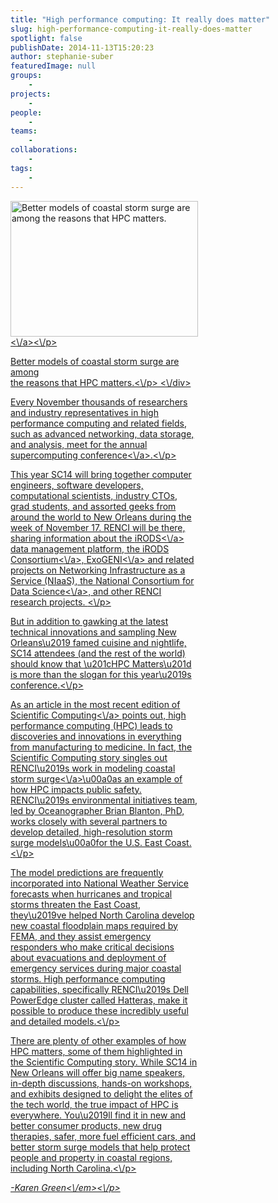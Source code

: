 ```yaml
---
title: "High performance computing: It really does matter"
slug: high-performance-computing-it-really-does-matter
spotlight: false
publishDate: 2014-11-13T15:20:23
author: stephanie-suber
featuredImage: null
groups:
    - 
projects:
    - 
people:
    - 
teams: 
    - 
collaborations:
    - 
tags:
    - 
---
```

<div id="attachment_13849" class="wp-caption alignleft" style="width: 300px"><a href="http:\/\/renci.org\/wp-content\/uploads\/2014\/11\/renci-Irene-ml.jpg"  rel="lightbox[roadtrip]"><img class="size-medium wp-image-13849" src="http:\/\/renci.org\/wp-content\/uploads\/2014\/11\/renci-Irene-ml-300x217.jpg" alt="Better models of coastal storm surge are among  the reasons that HPC matters." width="300" height="217" srcset="https:\/\/renci.org\/wp-content\/uploads\/2014\/11\/renci-Irene-ml-300x217.jpg 300w, https:\/\/renci.org\/wp-content\/uploads\/2014\/11\/renci-Irene-ml.jpg 320w" sizes="(max-width: 300px) 100vw, 300px" \/><\/a><\/p>
<p class="wp-caption-text">Better models of coastal storm surge are among<br \/>the reasons that HPC matters.<\/p>
<\/div>
<p>Every November thousands of researchers and industry representatives in high performance computing and related fields, such as advanced networking, data storage, and analysis, meet for the annual <a href="http:\/\/sc14.supercomputing.org\/" target="_blank">supercomputing conference<\/a>.<\/p>
<p>This year SC14 will bring together computer engineers, software developers, computational scientists, industry CTOs, grad students, and assorted geeks from around the world to New Orleans during the week of November 17. RENCI will be there, sharing information about the <a href="http:\/\/irods.org\/" target="_blank">iRODS<\/a> data management platform, the <a href="http:\/\/irods.org\/consortium\/" target="_blank">iRODS Consortium<\/a>, <a href="http:\/\/renci.org\/research\/geni\/" target="_blank">ExoGENI<\/a> and related projects on Networking Infrastructure as a Service (NIaaS), the <a href="http:\/\/data2discovery.org\/" target="_blank">National Consortium for Data Science<\/a>, and other RENCI research projects.  <!--more--><\/p>
<p>But in addition to gawking at the latest technical innovations and sampling New Orleans\u2019 famed cuisine and nightlife, SC14 attendees (and the rest of the world) should know that \u201cHPC Matters\u201d is more than the slogan for this year\u2019s conference.<\/p>
<p>As an article in the most recent edition of <a href="http:\/\/www.scientificcomputing.com\/articles\/2014\/11\/hpc-matters-our-quality-life-and-prosperity" target="_blank">Scientific Computing<\/a> points out, high performance computing (HPC) leads to discoveries and innovations in everything from manufacturing to medicine. In fact, the Scientific Computing story singles out RENCI\u2019s work in <a href="http:\/\/renci.org\/research\/coastal-hazards-modeling\/" target="_blank">modeling coastal storm surge<\/a>\u00a0as an example of how HPC impacts public safety. RENCI\u2019s environmental initiatives team, led by Oceanographer Brian Blanton, PhD, works closely with several partners to develop detailed, high-resolution storm surge models\u00a0for the U.S. East Coast.<\/p>
<p>The model predictions are frequently incorporated into National Weather Service forecasts when hurricanes and tropical storms threaten the East Coast, they\u2019ve helped North Carolina develop new coastal floodplain maps required by FEMA, and they assist emergency responders who make critical decisions about evacuations and deployment of emergency services during major coastal storms. High performance computing capabilities, specifically RENCI\u2019s Dell PowerEdge cluster called Hatteras, make it possible to produce these incredibly useful and detailed models.<\/p>
<p>There are plenty of other examples of how HPC matters, some of them highlighted in the Scientific Computing story. While SC14 in New Orleans will offer big name speakers, in-depth discussions, hands-on workshops, and exhibits designed to delight the elites of the tech world, the true impact of HPC is everywhere. You\u2019ll find it in new and better consumer products, new drug therapies, safer, more fuel efficient cars, and better storm surge models that help protect people and property in coastal regions, including North Carolina.<\/p>
<p><em>-Karen Green<\/em><\/p>
<!-- AddThis Advanced Settings generic via filter on the_content --><!-- AddThis Share Buttons generic via filter on the_content -->
